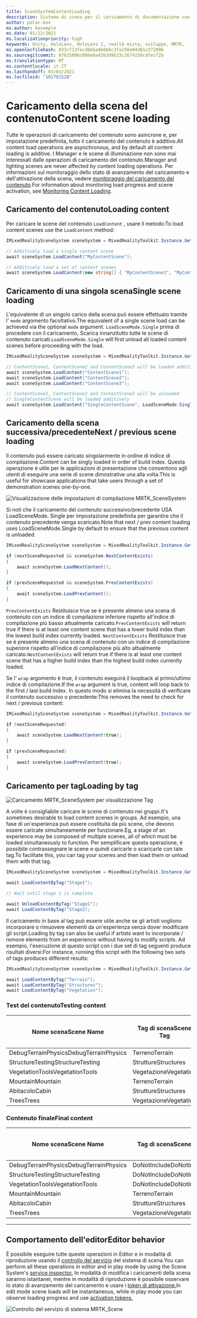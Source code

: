 ```yaml
---
title: SceneSystemContentLoading
description: Sistema di scena per il caricamento di documentazione con MRTK
author: polar-kev
ms.author: kesemple
ms.date: 01/12/2021
ms.localizationpriority: high
keywords: Unity, HoloLens, HoloLens 2, realtà mista, sviluppo, MRTK,
ms.openlocfilehash: 833cf13fecdbb6a4b666c3fa158e04381c372996
ms.sourcegitcommit: 97815006c09be0a43b3d9b33c1674150cdfecf2b
ms.translationtype: MT
ms.contentlocale: it-IT
ms.lasthandoff: 03/03/2021
ms.locfileid: "101781528"
---
```

# <a name="content-scene-loading"></a><span data-ttu-id="30ae1-104">Caricamento della scena del contenuto</span><span class="sxs-lookup"><span data-stu-id="30ae1-104">Content scene loading</span></span>

<span data-ttu-id="30ae1-105">Tutte le operazioni di caricamento del contenuto sono asincrone e, per impostazione predefinita, tutto il caricamento del contenuto è additivo.</span><span class="sxs-lookup"><span data-stu-id="30ae1-105">All content load operations are asynchronous, and by default all content loading is additive.</span></span> <span data-ttu-id="30ae1-106">I Manager e le scene di illuminazione non sono mai interessati dalle operazioni di caricamento del contenuto.</span><span class="sxs-lookup"><span data-stu-id="30ae1-106">Manager and lighting scenes are never affected by content loading operations.</span></span> <span data-ttu-id="30ae1-107">Per informazioni sul monitoraggio dello stato di avanzamento del caricamento e dell'attivazione della scena, vedere [monitoraggio del caricamento del contenuto](SceneSystemLoadProgress.md).</span><span class="sxs-lookup"><span data-stu-id="30ae1-107">For information about monitoring load progress and scene activation, see [Monitoring Content Loading](SceneSystemLoadProgress.md).</span></span>

## <a name="loading-content"></a><span data-ttu-id="30ae1-108">Caricamento del contenuto</span><span class="sxs-lookup"><span data-stu-id="30ae1-108">Loading content</span></span>

<span data-ttu-id="30ae1-109">Per caricare le scene del contenuto `LoadContent` , usare il metodo:</span><span class="sxs-lookup"><span data-stu-id="30ae1-109">To load content scenes use the `LoadContent` method:</span></span>

```c#
IMixedRealitySceneSystem sceneSystem = MixedRealityToolkit.Instance.GetService<IMixedRealitySceneSystem>();

// Additively load a single content scene
await sceneSystem.LoadContent("MyContentScene");

// Additively load a set of content scenes
await sceneSystem.LoadContent(new string[] { "MyContentScene1", "MyContentScene2", "MyContentScene3" });
```

## <a name="single-scene-loading"></a><span data-ttu-id="30ae1-110">Caricamento di una singola scena</span><span class="sxs-lookup"><span data-stu-id="30ae1-110">Single scene loading</span></span>

<span data-ttu-id="30ae1-111">L'equivalente di un singolo carico della scena può essere effettuato tramite l' `mode` argomento facoltativo.</span><span class="sxs-lookup"><span data-stu-id="30ae1-111">The equivalent of a single scene load can be achieved via the optional `mode` argument.</span></span> <span data-ttu-id="30ae1-112">`LoadSceneMode.Single` prima di procedere con il caricamento, Scarica innanzitutto tutte le scene di contenuto caricati.</span><span class="sxs-lookup"><span data-stu-id="30ae1-112">`LoadSceneMode.Single` will first unload all loaded content scenes before proceeding with the load.</span></span>

```c#
IMixedRealitySceneSystem sceneSystem = MixedRealityToolkit.Instance.GetService<IMixedRealitySceneSystem>();

// ContentScene1, ContentScene2 and ContentScene3 will be loaded additively
await sceneSystem.LoadContent("ContentScene1");
await sceneSystem.LoadContent("ContentScene2");
await sceneSystem.LoadContent("ContentScene3");

// ContentScene1, ContentScene2 and ContentScene3 will be unloaded
// SingleContentScene will be loaded additively
await sceneSystem.LoadContent("SingleContentScene", LoadSceneMode.Single);
```

## <a name="next--previous-scene-loading"></a><span data-ttu-id="30ae1-113">Caricamento della scena successiva/precedente</span><span class="sxs-lookup"><span data-stu-id="30ae1-113">Next / previous scene loading</span></span>

<span data-ttu-id="30ae1-114">Il contenuto può essere caricato singolarmente in ordine di indice di compilazione.</span><span class="sxs-lookup"><span data-stu-id="30ae1-114">Content can be singly loaded in order of build index.</span></span> <span data-ttu-id="30ae1-115">Questa operazione è utile per le applicazioni di presentazione che consentono agli utenti di eseguire una serie di scene dimostrative una alla volta.</span><span class="sxs-lookup"><span data-stu-id="30ae1-115">This is useful for showcase applications that take users through a set of demonstration scenes one-by-one.</span></span>

![Visualizzazione delle impostazioni di compilazione MRTK_SceneSystem](../images/scene-system/MRTK_SceneSystemBuildSettings.png)

<span data-ttu-id="30ae1-117">Si noti che il caricamento del contenuto successivo/precedente USA LoadSceneMode. Single per impostazione predefinita per garantire che il contenuto precedente venga scaricato.</span><span class="sxs-lookup"><span data-stu-id="30ae1-117">Note that next / prev content loading uses LoadSceneMode.Single by default to ensure that the previous content is unloaded.</span></span>

```c#
IMixedRealitySceneSystem sceneSystem = MixedRealityToolkit.Instance.GetService<IMixedRealitySceneSystem>();

if (nextSceneRequested && sceneSystem.NextContentExists)
{
    await sceneSystem.LoadNextContent();
}

if (prevSceneRequested && sceneSystem.PrevContentExists)
{
    await sceneSystem.LoadPrevContent();
}
```

<span data-ttu-id="30ae1-118">`PrevContentExists` Restituisce true se è presente almeno una scena di contenuto con un indice di compilazione inferiore rispetto all'indice di compilazione più basso attualmente caricato.</span><span class="sxs-lookup"><span data-stu-id="30ae1-118">`PrevContentExists` will return true if there is at least one content scene that has a lower build index than the lowest build index currently loaded.</span></span> <span data-ttu-id="30ae1-119">`NextContentExists` Restituisce true se è presente almeno una scena di contenuto con un indice di compilazione superiore rispetto all'indice di compilazione più alto attualmente caricato.</span><span class="sxs-lookup"><span data-stu-id="30ae1-119">`NextContentExists` will return true if there is at least one content scene that has a higher build index than the highest build index currently loaded.</span></span>

<span data-ttu-id="30ae1-120">Se l' `wrap` argomento è true, il contenuto eseguirà il loopback al primo/ultimo indice di compilazione.</span><span class="sxs-lookup"><span data-stu-id="30ae1-120">If the `wrap` argument is true, content will loop back to the first / last build index.</span></span> <span data-ttu-id="30ae1-121">In questo modo si elimina la necessità di verificare il contenuto successivo o precedente:</span><span class="sxs-lookup"><span data-stu-id="30ae1-121">This removes the need to check for next / previous content:</span></span>

```c#
IMixedRealitySceneSystem sceneSystem = MixedRealityToolkit.Instance.GetService<IMixedRealitySceneSystem>();

if (nextSceneRequested)
{
    await sceneSystem.LoadNextContent(true);
}

if (prevSceneRequested)
{
    await sceneSystem.LoadPrevContent(true);
}
```

## <a name="loading-by-tag"></a><span data-ttu-id="30ae1-122">Caricamento per tag</span><span class="sxs-lookup"><span data-stu-id="30ae1-122">Loading by tag</span></span>

![Caricamento MRTK_SceneSystem per visualizzazione Tag](../images/scene-system/MRTK_SceneSystemLoadingByTag.png)

<span data-ttu-id="30ae1-124">A volte è consigliabile caricare le scene di contenuto nei gruppi.</span><span class="sxs-lookup"><span data-stu-id="30ae1-124">It's sometimes desirable to load content scenes in groups.</span></span> <span data-ttu-id="30ae1-125">Ad esempio, una fase di un'esperienza può essere costituita da più scene, che devono essere caricate simultaneamente per funzionare.</span><span class="sxs-lookup"><span data-stu-id="30ae1-125">Eg, a stage of an experience may be composed of multiple scenes, all of which must be loaded simultaneously to function.</span></span> <span data-ttu-id="30ae1-126">Per semplificare questa operazione, è possibile contrassegnare le scene e quindi caricarle o scaricarle con tale tag.</span><span class="sxs-lookup"><span data-stu-id="30ae1-126">To facilitate this, you can tag your scenes and then load them or unload them with that tag.</span></span>

```c#
IMixedRealitySceneSystem sceneSystem = MixedRealityToolkit.Instance.GetService<IMixedRealitySceneSystem>();

await LoadContentByTag("Stage1");

// Wait until stage 1 is complete

await UnloadContentByTag("Stage1");
await LoadContentByTag("Stage2);
```

<span data-ttu-id="30ae1-127">Il caricamento in base al tag può essere utile anche se gli artisti vogliono incorporare o rimuovere elementi da un'esperienza senza dover modificare gli script.</span><span class="sxs-lookup"><span data-stu-id="30ae1-127">Loading by tag can also be useful if artists want to incorporate / remove elements from an experience without having to modify scripts.</span></span> <span data-ttu-id="30ae1-128">Ad esempio, l'esecuzione di questo script con i due set di tag seguenti produce risultati diversi:</span><span class="sxs-lookup"><span data-stu-id="30ae1-128">For instance, running this script with the following two sets of tags produces different results:</span></span>

```c#
IMixedRealitySceneSystem sceneSystem = MixedRealityToolkit.Instance.GetService<IMixedRealitySceneSystem>();

await LoadContentByTag("Terrain");
await LoadContentByTag("Structures");
await LoadContentByTag("Vegetation");
```

### <a name="testing-content"></a><span data-ttu-id="30ae1-129">Test del contenuto</span><span class="sxs-lookup"><span data-stu-id="30ae1-129">Testing content</span></span>

<span data-ttu-id="30ae1-130">Nome scena</span><span class="sxs-lookup"><span data-stu-id="30ae1-130">Scene Name</span></span> | <span data-ttu-id="30ae1-131">Tag di scena</span><span class="sxs-lookup"><span data-stu-id="30ae1-131">Scene Tag</span></span> | <span data-ttu-id="30ae1-132">Caricato dallo script</span><span class="sxs-lookup"><span data-stu-id="30ae1-132">Loaded by script</span></span>
---|---|---
<span data-ttu-id="30ae1-133">DebugTerrainPhysics</span><span class="sxs-lookup"><span data-stu-id="30ae1-133">DebugTerrainPhysics</span></span> | <span data-ttu-id="30ae1-134">Terreno</span><span class="sxs-lookup"><span data-stu-id="30ae1-134">Terrain</span></span> | <span data-ttu-id="30ae1-135">•</span><span class="sxs-lookup"><span data-stu-id="30ae1-135">•</span></span>
<span data-ttu-id="30ae1-136">StructureTesting</span><span class="sxs-lookup"><span data-stu-id="30ae1-136">StructureTesting</span></span> | <span data-ttu-id="30ae1-137">Strutture</span><span class="sxs-lookup"><span data-stu-id="30ae1-137">Structures</span></span> | <span data-ttu-id="30ae1-138">•</span><span class="sxs-lookup"><span data-stu-id="30ae1-138">•</span></span>
<span data-ttu-id="30ae1-139">VegetationTools</span><span class="sxs-lookup"><span data-stu-id="30ae1-139">VegetationTools</span></span> | <span data-ttu-id="30ae1-140">Vegetazione</span><span class="sxs-lookup"><span data-stu-id="30ae1-140">Vegetation</span></span> | <span data-ttu-id="30ae1-141">•</span><span class="sxs-lookup"><span data-stu-id="30ae1-141">•</span></span>
<span data-ttu-id="30ae1-142">Mountain</span><span class="sxs-lookup"><span data-stu-id="30ae1-142">Mountain</span></span> | <span data-ttu-id="30ae1-143">Terreno</span><span class="sxs-lookup"><span data-stu-id="30ae1-143">Terrain</span></span> | <span data-ttu-id="30ae1-144">•</span><span class="sxs-lookup"><span data-stu-id="30ae1-144">•</span></span>
<span data-ttu-id="30ae1-145">Abitacolo</span><span class="sxs-lookup"><span data-stu-id="30ae1-145">Cabin</span></span> | <span data-ttu-id="30ae1-146">Strutture</span><span class="sxs-lookup"><span data-stu-id="30ae1-146">Structures</span></span> | <span data-ttu-id="30ae1-147">•</span><span class="sxs-lookup"><span data-stu-id="30ae1-147">•</span></span>
<span data-ttu-id="30ae1-148">Trees</span><span class="sxs-lookup"><span data-stu-id="30ae1-148">Trees</span></span> | <span data-ttu-id="30ae1-149">Vegetazione</span><span class="sxs-lookup"><span data-stu-id="30ae1-149">Vegetation</span></span> | <span data-ttu-id="30ae1-150">•</span><span class="sxs-lookup"><span data-stu-id="30ae1-150">•</span></span>

### <a name="final-content"></a><span data-ttu-id="30ae1-151">Contenuto finale</span><span class="sxs-lookup"><span data-stu-id="30ae1-151">Final content</span></span>

<span data-ttu-id="30ae1-152">Nome scena</span><span class="sxs-lookup"><span data-stu-id="30ae1-152">Scene Name</span></span> | <span data-ttu-id="30ae1-153">Tag di scena</span><span class="sxs-lookup"><span data-stu-id="30ae1-153">Scene Tag</span></span> | <span data-ttu-id="30ae1-154">Caricato dallo script</span><span class="sxs-lookup"><span data-stu-id="30ae1-154">Loaded by script</span></span>
---|---|---
<span data-ttu-id="30ae1-155">DebugTerrainPhysics</span><span class="sxs-lookup"><span data-stu-id="30ae1-155">DebugTerrainPhysics</span></span> | <span data-ttu-id="30ae1-156">DoNotInclude</span><span class="sxs-lookup"><span data-stu-id="30ae1-156">DoNotInclude</span></span> |
<span data-ttu-id="30ae1-157">StructureTesting</span><span class="sxs-lookup"><span data-stu-id="30ae1-157">StructureTesting</span></span> | <span data-ttu-id="30ae1-158">DoNotInclude</span><span class="sxs-lookup"><span data-stu-id="30ae1-158">DoNotInclude</span></span> |
<span data-ttu-id="30ae1-159">VegetationTools</span><span class="sxs-lookup"><span data-stu-id="30ae1-159">VegetationTools</span></span> | <span data-ttu-id="30ae1-160">DoNotInclude</span><span class="sxs-lookup"><span data-stu-id="30ae1-160">DoNotInclude</span></span> |
<span data-ttu-id="30ae1-161">Mountain</span><span class="sxs-lookup"><span data-stu-id="30ae1-161">Mountain</span></span> | <span data-ttu-id="30ae1-162">Terreno</span><span class="sxs-lookup"><span data-stu-id="30ae1-162">Terrain</span></span> | <span data-ttu-id="30ae1-163">•</span><span class="sxs-lookup"><span data-stu-id="30ae1-163">•</span></span>
<span data-ttu-id="30ae1-164">Abitacolo</span><span class="sxs-lookup"><span data-stu-id="30ae1-164">Cabin</span></span> | <span data-ttu-id="30ae1-165">Strutture</span><span class="sxs-lookup"><span data-stu-id="30ae1-165">Structures</span></span> | <span data-ttu-id="30ae1-166">•</span><span class="sxs-lookup"><span data-stu-id="30ae1-166">•</span></span>
<span data-ttu-id="30ae1-167">Trees</span><span class="sxs-lookup"><span data-stu-id="30ae1-167">Trees</span></span> | <span data-ttu-id="30ae1-168">Vegetazione</span><span class="sxs-lookup"><span data-stu-id="30ae1-168">Vegetation</span></span> | <span data-ttu-id="30ae1-169">•</span><span class="sxs-lookup"><span data-stu-id="30ae1-169">•</span></span>

---

## <a name="editor-behavior"></a><span data-ttu-id="30ae1-170">Comportamento dell'editor</span><span class="sxs-lookup"><span data-stu-id="30ae1-170">Editor behavior</span></span>

<span data-ttu-id="30ae1-171">È possibile eseguire tutte queste operazioni in Editor e in modalità di riproduzione usando il [controllo del servizio](../../configuration/MixedRealityConfigurationGuide.md#editor-utilities) del sistema di scena.</span><span class="sxs-lookup"><span data-stu-id="30ae1-171">You can perform all these operations in editor and in play mode by using the Scene System's [service inspector.](../../configuration/MixedRealityConfigurationGuide.md#editor-utilities)</span></span> <span data-ttu-id="30ae1-172">In modalità di modifica i caricamenti della scena saranno istantanei, mentre in modalità di riproduzione è possibile osservare lo stato di avanzamento del caricamento e usare i [token di attivazione.](SceneSystemLoadProgress.md)</span><span class="sxs-lookup"><span data-stu-id="30ae1-172">In edit mode scene loads will be instantaneous, while in play mode you can observe loading progress and use [activation tokens.](SceneSystemLoadProgress.md)</span></span>

![Controllo del servizio di sistema MRTK_Scene](../images/scene-system/MRTK_SceneSystemServiceInspector.PNG)
